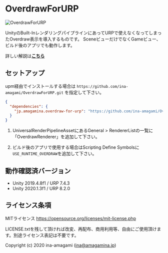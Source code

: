 # OverdrawForURP

![OverdrawForURP](https://amagamina.jp/wp-content/uploads/2020/09/overdraw-change.gif)

UnityのBuilt-InレンダリングパイプラインにあってURPで使えなくなってしまったOverdraw表示を導入するものです。
SceneビューだけでなくGameビュー、ビルド後のアプリでも動作します。
  
詳しい解説は[**こちら**](https://amagamina.jp/overdraw-for-urp/)

## セットアップ

upm経由でインストールする場合は `https://github.com/ina-amagami/OverdrawForURP.git` を指定して下さい。

```manifest.json
{
  "dependencies": {
    "jp.amagamina.overdraw-for-urp": "https://github.com/ina-amagami/OverdrawForURP.git"
  }
}
```

1. UniversalRenderPipelineAssetにあるGeneral > RendererListの一覧に「OverdrawRenderer」を追加して下さい。

2. ビルド後のアプリで使用する場合はScripting Define Symbolsに`USE_RUNTIME_OVERDRAW`を追加して下さい。

## 動作確認済バージョン

- Unity 2019.4.8f1 / URP 7.4.3
- Unity 2020.1.3f1 / URP 8.2.0

## ライセンス条項

MITライセンス
https://opensource.org/licenses/mit-license.php  
  
LICENSE.txtを残して頂ければ改変、再配布、商用利用等、自由にご使用頂けます。別途ライセンス表記は不要です。
  
Copyright (c) 2020 ina-amagami (ina@amagamina.jp)

